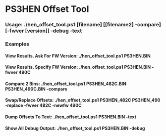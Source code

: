 # PS3HEN Offset Tool

### Usage: .\hen_offset_tool.ps1 [filename] [[filename2] -compare] [-fwver [version]] -debug -text
     
### Examples<br>
#### View Results. Ask For FW Version: ./hen_offset_tool.ps1 PS3HEN.BIN

#### View Results. Specify FW Version: ./hen_offset_tool.ps1 PS3HEN.BIN -fwver 490C

#### Compare 2 Bins: ./hen_offset_tool.ps1 PS3HEN_482C.BIN PS3HEN_490C.BIN -compare

#### Swap/Replace Offsets: ./hen_offset_tool.ps1 PS3HEN_482C PS3HEN_490 -replace -fwver 482C -newfw 490C

#### Dump Offsets To Text: ./hen_offset_tool.ps1 PS3HEN.BIN -text

#### Show All Debug Output: ./hen_offset_tool.ps1 PS3HEN.BIN -debug